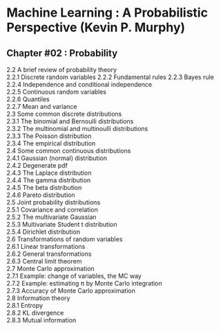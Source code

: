 # Machine Learning : A Probabilistic Perspective (Kevin P. Murphy)

## Chapter #02 : Probability

2.2 A brief review of probability theory  
2.2.1 Discrete random variables
2.2.2 Fundamental rules
2.2.3 Bayes rule  
2.2.4 Independence and conditional independence  
2.2.5 Continuous random variables  
2.2.6 Quantiles  
2.2.7 Mean and variance  
2.3 Some common discrete distributions  
2.3.1 The binomial and Bernoulli distributions  
2.3.2 The multinomial and multinoulli distributions  
2.3.3 The Poisson distribution  
2.3.4 The empirical distribution  
2.4 Some common continuous distributions  
2.4.1 Gaussian (normal) distribution  
2.4.2 Degenerate pdf   
2.4.3 The Laplace distribution  
2.4.4 The gamma distribution  
2.4.5 The beta distribution  
2.4.6 Pareto distribution  
2.5 Joint probability distributions  
2.5.1 Covariance and correlation  
2.5.2 The multivariate Gaussian  
2.5.3 Multivariate Student t distribution  
2.5.4 Dirichlet distribution  
2.6 Transformations of random variables  
2.6.1 Linear transformations  
2.6.2 General transformations  
2.6.3 Central limit theorem  
2.7 Monte Carlo approximation  
2.7.1 Example: change of variables, the MC way  
2.7.2 Example: estimating π by Monte Carlo integration  
2.7.3 Accuracy of Monte Carlo approximation  
2.8 Information theory  
2.8.1 Entropy  
2.8.2 KL divergence  
2.8.3 Mutual information  
